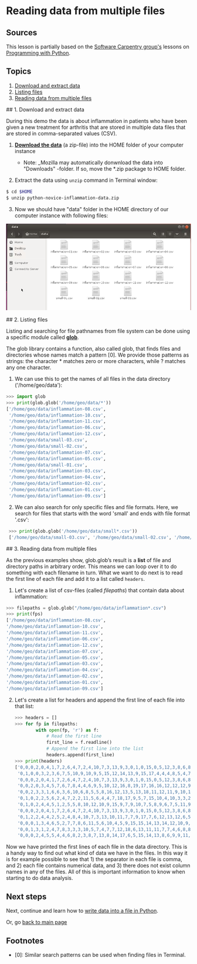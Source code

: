 # Reading data from multiple files

## Sources

This lesson is partially based on the [Software Carpentry group's](http://software-carpentry.org/) lessons on [Programming with Python](http://swcarpentry.github.io/python-novice-inflammation/).

## Topics

 1. [Download and extract data](#download)
 2. [Listing files](#list-files)
 3. [Reading data from multiple files](#read-multiple)
 
##<a name="download"></a> 1. Download and extract data

During this demo the data is about inflammation in patients who have been given a new treatment for arthritis that are stored in multiple data files that 
are stored in comma-separated values (CSV).
 
1. **<a href="https://github.com/Python-for-geo-people/Lesson-5-Reading-Writing/raw/master/Data/python-novice-inflammation-data.zip">Download the data</a>** (a zip-file) into the HOME folder of your computer instance
    - Note: _Mozilla may automatically donwnload the data into "Downloads" -folder. If so, move the *.zip package to HOME folder.  

2. Extract the data using `unzip` command in Terminal window:

  ```bash
  $ cd $HOME
  $ unzip python-novice-inflammation-data.zip 
  ```
3. Now we should have "data" folder in the HOME directory of our computer instance with following files:

 ![Data Folder](../img/data-folder.PNG)

##<a name="list-files"></a> 2. Listing files 

Listing and searching for file pathnames from file system can be done using a specific module called **[glob](https://docs.python.org/3/library/glob.html)**.
 
The glob library contains a function, also called glob, that finds files and directories whose names match a pattern \[0\]. 
We provide those patterns as strings: the character * matches zero or more characters, while ? matches any one character. 

1. We can use this to get the names of all files in the data directory ('/home/geo/data'):

  ```python
  >>> import glob
  >>> print(glob.glob('/home/geo/data/*'))
  ['/home/geo/data/inflammation-08.csv',
   '/home/geo/data/inflammation-10.csv',
   '/home/geo/data/inflammation-11.csv',
   '/home/geo/data/inflammation-06.csv',
   '/home/geo/data/inflammation-12.csv',
   '/home/geo/data/small-03.csv',
   '/home/geo/data/small-02.csv',
   '/home/geo/data/inflammation-07.csv',
   '/home/geo/data/inflammation-05.csv',
   '/home/geo/data/small-01.csv',
   '/home/geo/data/inflammation-03.csv',
   '/home/geo/data/inflammation-04.csv',
   '/home/geo/data/inflammation-02.csv',
   '/home/geo/data/inflammation-01.csv',
   '/home/geo/data/inflammation-09.csv']
  ```
  
2. We can also search for only specific files and file formats. Here, we search for files that starts with the word 'small' and ends with file format '.csv':
 
 ```python
  >>> print(glob.glob('/home/geo/data/small*.csv'))
  ['/home/geo/data/small-03.csv', '/home/geo/data/small-02.csv', '/home/geo/data/small-01.csv']
 ```

##<a name="read-multiple"></a> 3. Reading data from multiple files

As the previous examples show, glob.glob’s result is a **list** of file and directory paths in arbitrary order. This means we can loop over it to do something with each filename in turn. 
What we want to do next is to read the first line of each file and add it to a list called `headers`.
 
1. Let's create a list of csv-files (called _filepaths_) that contain data about inflammation:

  ```python
  >>> filepaths = glob.glob("/home/geo/data/inflammation*.csv")
  >>> print(fps)
  ['/home/geo/data/inflammation-08.csv', 
  '/home/geo/data/inflammation-10.csv', 
  '/home/geo/data/inflammation-11.csv', 
  '/home/geo/data/inflammation-06.csv', 
  '/home/geo/data/inflammation-12.csv', 
  '/home/geo/data/inflammation-07.csv', 
  '/home/geo/data/inflammation-05.csv', 
  '/home/geo/data/inflammation-03.csv', 
  '/home/geo/data/inflammation-04.csv', 
  '/home/geo/data/inflammation-02.csv', 
  '/home/geo/data/inflammation-01.csv', 
  '/home/geo/data/inflammation-09.csv']
  ```
  
2. Let's create a list for headers and append the first line of each file into that list:

   ```python
   >>> headers = []
   >>> for fp in filepaths:
           with open(fp, 'r') as f:
               # Read the first line
               first_line = f.readline()
               # Append the first line into the list
               headers.append(first_line)
   >>> print(headers)
   ['0,0,0,2,0,4,1,7,2,6,4,7,2,4,10,7,3,13,9,3,0,1,0,15,0,5,12,3,8,6,8,6,4,3,3,2,0,0,0,0\n',
    '0,1,0,0,3,2,3,6,7,5,10,9,10,9,5,15,12,14,13,9,15,17,4,4,4,8,5,4,7,10,3,4,4,1,1,3,1,3,0,0\n',
    '0,0,0,2,0,4,1,7,2,6,4,7,2,4,10,7,3,13,9,3,0,1,0,15,0,5,12,3,8,6,8,6,4,3,3,2,0,0,0,0\n',
    '0,0,2,0,3,4,5,7,6,7,8,4,4,6,9,5,10,12,16,8,19,17,16,16,12,12,12,9,8,4,2,8,3,5,6,3,2,2,0,0\n',
    '0,0,2,3,3,1,6,6,3,6,10,6,8,5,5,8,16,12,13,5,13,18,11,12,11,9,10,13,9,4,4,7,7,3,1,5,3,1,1,1\n',
    '0,1,0,2,2,5,6,2,4,7,2,2,11,5,6,4,4,7,18,17,9,5,7,15,10,4,10,3,3,2,3,4,3,7,3,3,4,1,1,1\n',
    '0,1,0,2,4,4,5,1,2,5,5,8,10,12,10,9,15,9,7,9,10,7,5,8,9,6,7,5,11,9,3,8,6,7,5,1,3,0,2,1\n',
    '0,0,0,2,0,4,1,7,2,6,4,7,2,4,10,7,3,13,9,3,0,1,0,15,0,5,12,3,8,6,8,6,4,3,3,2,0,0,0,0\n',
    '0,1,2,2,4,4,2,5,2,4,8,4,10,7,3,13,10,11,7,7,9,17,7,6,12,13,12,6,5,4,8,6,7,3,5,1,1,0,1,0\n',
    '0,0,0,1,3,4,6,5,2,7,7,8,6,11,5,6,10,4,5,9,15,15,14,13,14,12,10,9,8,8,6,6,6,6,5,4,2,1,1,0\n',
    '0,0,1,3,1,2,4,7,8,3,3,3,10,5,7,4,7,7,12,18,6,13,11,11,7,7,4,6,8,8,4,4,5,7,3,4,2,3,0,0\n',
    '0,0,0,2,4,5,5,4,4,6,8,2,3,8,7,13,8,14,17,6,5,15,14,13,8,6,9,9,11,10,3,5,3,1,5,4,4,3,2,1\n']
   ```

Now we have printed the first lines of each file in the data directory. This is a handy way to find out what kind of data we have in the files. In this way
it is for example possible to see that 1) the separator in each file is comma, and 2) each file contains numerical data, 
and 3) there does not exist column names in any of the files. All of this is important information to know when starting to do data analysis.  

## Next steps

Next, continue and learn how to [write data into a file in Python](writing-to-file.md).
 
Or, go [back to main page](../README.md)

## Footnotes

- \[0\]: Similar search patterns can be used when finding files in Terminal.
